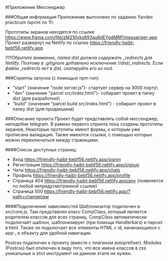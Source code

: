 #Приложение Мессенджер

###Общая информация
Приложение выполнено по заданию Yandex practicum (sprint no 1)\

Прототипы экранов находятся по ссылке https://www.figma.com/file/zM210yks893au6dEYgdMRP/messanger-app \
Проект развернут на Netlify по ссылке https://friendly-haibt-bebf56.netlify.app

*!!!!!Обратите внимание, папка dist должна содержать _redirects для Netlify. Поэтому в .gitignore добавлено исключение !/dist/_redirects.
Если файла _redirects нет в dist, скопируйте его из root.*

###Скрипты запуска (с помощью npm run):
 * "start" (значение "node server.js")- стартует сервер на 3000 порту\
 * "dev" (значение "parcel src/index.html")- собирает проект в папку dist (для разработки)\
 * "build" (значение "parcel build src/index.html") - собирает проект в папку dist (для продакшина)



###Описание проекта
Проект будет представлять собой мессенджер, наподобие telegram. В рамках первого спринта пока созданы прототипы экранов.
Некоторые прототипы имеют формы, к которым уже прописана валидация. Также имеются ссылки, с помощью которых можно переключаться
между страницами. 

####Список доступных страниц:

* Вход https://friendly-haibt-bebf56.netlify.app/signin
* Регистрация https://friendly-haibt-bebf56.netlify.app/signup
* Чаты https://friendly-haibt-bebf56.netlify.app/chats
* Профиль https://friendly-haibt-bebf56.netlify.app/profile
* Страница 404 https://friendly-haibt-bebf56.netlify.app/any (появляется по любой непредусмотренной ссылке)
* Страница 500    https://friendly-haibt-bebf56.netlify.app/?path=changepsw

####Подключение зависимостей 
Шаблонизатор подключен в src/core.js. Там представлен класс CompClass, который является родителем классов для всех страниц. 
CompClass автоматически подключает шаблон, шаблонизирует (при помощи Handlerbars) и парсит в html. 
Также он подключает все элементы HTML с id, начинающиеся с app-, к объекту для удобной навигации.

Postcss подключен к проекту (вместе с плагином autoprefixer). Modules (Postcss) был отключен в виду того, что 
все имена классов в css уникальные и этот инструмент на данном этапе не нужен.   